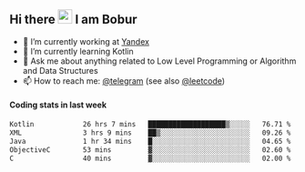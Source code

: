 ## Hi there <img src="https://media.giphy.com/media/hvRJCLFzcasrR4ia7z/giphy.gif" width="25px" height="25px"> I am Bobur

- :briefcase: I’m currently working at [Yandex](https://yandex.ru/)
- :seedling: I’m currently learning Kotlin
- :speech_balloon: Ask me about anything related to Low Level Programming or Algorithm and Data Structures
- :mailbox: How to reach me: [@telegram](https://t.me/octoant) (see also [@leetcode](https://leetcode.com/octoant/))    

#### Coding stats in last week

<!--START_SECTION:waka-->

```txt
Kotlin            26 hrs 7 mins   ███████████████████▒░░░░░   76.71 %
XML               3 hrs 9 mins    ██▒░░░░░░░░░░░░░░░░░░░░░░   09.26 %
Java              1 hr 34 mins    █░░░░░░░░░░░░░░░░░░░░░░░░   04.65 %
ObjectiveC        53 mins         ▓░░░░░░░░░░░░░░░░░░░░░░░░   02.60 %
C                 40 mins         ▓░░░░░░░░░░░░░░░░░░░░░░░░   02.00 %
```

<!--END_SECTION:waka-->
